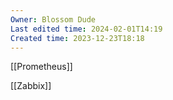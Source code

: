 ```yaml
---
Owner: Blossom Dude
Last edited time: 2024-02-01T14:19
Created time: 2023-12-23T18:18
---
```

[[Prometheus]]

[[Zabbix]]